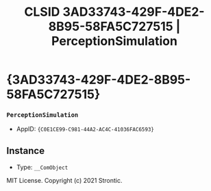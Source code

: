 ﻿---
title: "CLSID 3AD33743-429F-4DE2-8B95-58FA5C727515 | PerceptionSimulation"
excerpt: What is COM-Object CLSID 3AD33743-429F-4DE2-8B95-58FA5C727515?
---

# {3AD33743-429F-4DE2-8B95-58FA5C727515}

### `PerceptionSimulation`
* AppID: `{C0E1CE99-C981-44A2-AC4C-41036FAC6593}`

## Instance

* Type: `__ComObject`

MIT License. Copyright (c) 2021 Strontic.


